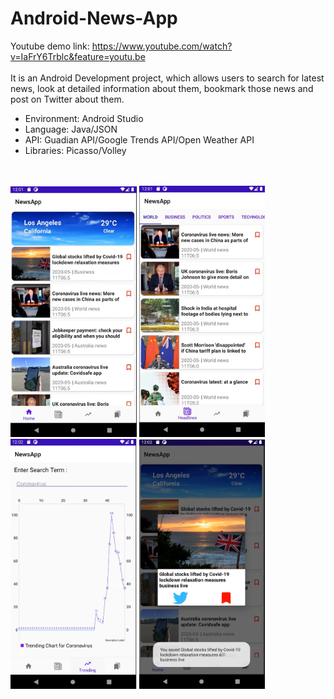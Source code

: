 # Android-News-App
Youtube demo link: https://www.youtube.com/watch?v=IaFrY6Trblc&feature=youtu.be  <br><br>
It is an Android Development project, which allows users to search for latest news, look at detailed information about them, bookmark those news and post on Twitter about them.</br>


- Environment: Android Studio
- Language: Java/JSON
- API: Guadian API/Google Trends API/Open Weather API
- Libraries: Picasso/Volley


</br>
</br>
<img src="screenshot1.png" width="40%">
<img src="screenshot2.png" width="40%">
</br>
<img src="screenshot3.png" width="40%">
<img src="screenshot4.png" width="40%">
